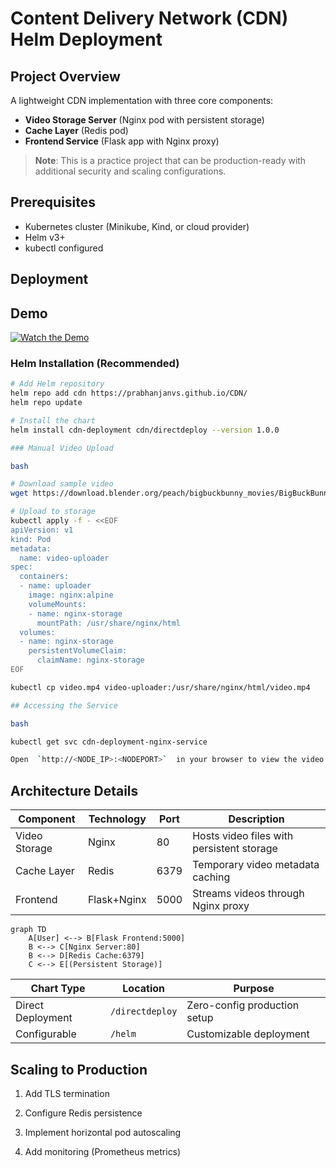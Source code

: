 
# Content Delivery Network (CDN) Helm Deployment

## Project Overview
A lightweight CDN implementation with three core components:
- **Video Storage Server** (Nginx pod with persistent storage)
- **Cache Layer** (Redis pod)
- **Frontend Service** (Flask app with Nginx proxy)

> **Note**: This is a practice project that can be production-ready with additional security and scaling configurations.

## Prerequisites
- Kubernetes cluster (Minikube, Kind, or cloud provider)
- Helm v3+
- kubectl configured

## Deployment
## Demo
[![Watch the Demo](./full_demo.gif)](./demos.mp4)
### Helm Installation (Recommended)
```bash
# Add Helm repository
helm repo add cdn https://prabhanjanvs.github.io/CDN/
helm repo update

# Install the chart
helm install cdn-deployment cdn/directdeploy --version 1.0.0

### Manual Video Upload

bash

# Download sample video
wget https://download.blender.org/peach/bigbuckbunny_movies/BigBuckBunny_640x360.m4v -O video.mp4

# Upload to storage
kubectl apply -f - <<EOF
apiVersion: v1
kind: Pod
metadata:
  name: video-uploader
spec:
  containers:
  - name: uploader
    image: nginx:alpine
    volumeMounts:
    - name: nginx-storage
      mountPath: /usr/share/nginx/html
  volumes:
  - name: nginx-storage
    persistentVolumeClaim:
      claimName: nginx-storage
EOF

kubectl cp video.mp4 video-uploader:/usr/share/nginx/html/video.mp4

## Accessing the Service

bash

kubectl get svc cdn-deployment-nginx-service

Open  `http://<NODE_IP>:<NODEPORT>`  in your browser to view the video.
```

## Architecture Details

| Component       | Technology | Port  | Description                          |
|----------------|------------|-------|--------------------------------------|
| Video Storage  | Nginx      | 80    | Hosts video files with persistent storage |
| Cache Layer    | Redis      | 6379  | Temporary video metadata caching     |
| Frontend       | Flask+Nginx| 5000  | Streams videos through Nginx proxy   |


```mermaid
graph TD
    A[User] <--> B[Flask Frontend:5000]
    B <--> C[Nginx Server:80]
    B <--> D[Redis Cache:6379]
    C <--> E[(Persistent Storage)]
```

| Chart Type       | Location               | Purpose                     |
|------------------|------------------------|-----------------------------|
| Direct Deployment | `/directdeploy`        | Zero-config production setup|
| Configurable     | `/helm`                | Customizable deployment     |

## Scaling to Production

1.  Add TLS termination
    
2.  Configure Redis persistence
    
3.  Implement horizontal pod autoscaling
    

4.  Add monitoring (Prometheus metrics)
